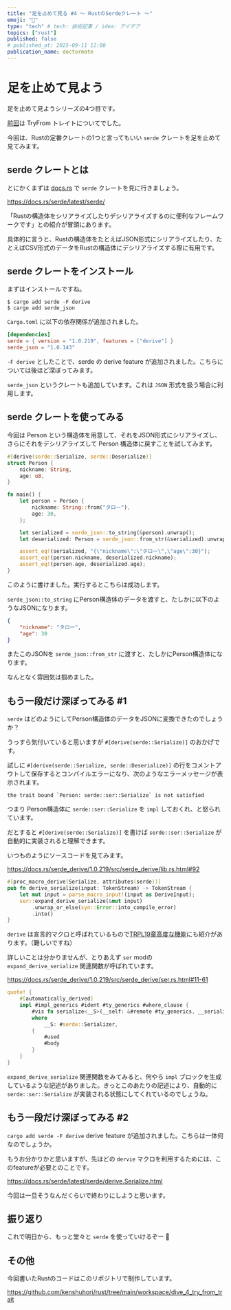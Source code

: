 ```yaml
---
title: "足を止めて見る #4 〜 RustのSerdeクレート 〜"
emoji: "🚶"
type: "tech" # tech: 技術記事 / idea: アイデア
topics: ["rust"]
published: false
# published_at: 2025-09-11 12:00
publication_name: doctormate
---
```


# 足を止めて見よう

足を止めて見ようシリーズの4つ目です。

[前回](https://zenn.dev/doctormate/articles/dive_3_try_from_trait)は TryFrom トレイトについてでした。

今回は、Rustの定番クレートの1つと言ってもいい `serde` クレートを足を止めて見てみます。

## serde クレートとは

とにかくまずは [docs.rs](https://docs.rs/) で `serde` クレートを見に行きましょう。

https://docs.rs/serde/latest/serde/

「Rustの構造体をシリアライズしたりデシリアライズするのに便利なフレームワークです」との紹介が冒頭にあります。

具体的に言うと、Rustの構造体をたとえばJSON形式にシリアライズしたり、たとえばCSV形式のデータをRustの構造体にデシリアライズする際に有用です。

## serde クレートをインストール

まずはインストールですね。

```console
$ cargo add serde -F derive
$ cargo add serde_json
```

`Cargo.toml` に以下の依存関係が追加されました。

```toml
[dependencies]
serde = { version = "1.0.219", features = ["derive"] }
serde_json = "1.0.143"
```

`-F derive` としたことで、serde の derive feature が追加されました。こちらについては後ほど深ぼってみます。

`serde_json` というクレートも追加しています。これは `JSON` 形式を扱う場合に利用します。

## serde クレートを使ってみる

今回は Person という構造体を用意して、それをJSON形式にシリアライズし、さらにそれをデシリアライズして Person 構造体に戻すことを試してみます。

```rust
#[derive(serde::Serialize, serde::Deserialize)]
struct Person {
    nickname: String,
    age: u8,
}

fn main() {
    let person = Person {
        nickname: String::from("タロー"),
        age: 30,
    };

    let serialized = serde_json::to_string(&person).unwrap();
    let deserialized: Person = serde_json::from_str(&serialized).unwrap();

    assert_eq!(serialized, "{\"nickname\":\"タロー\",\"age\":30}");
    assert_eq!(person.nickname, deserialized.nickname);
    assert_eq!(person.age, deserialized.age);
}
```

このように書けました。実行するとこちらは成功します。

`serde_json::to_string` にPerson構造体のデータを渡すと、たしかに以下のようなJSONになります。

```json
{
    "nickname": "タロー",
    "age": 30
}
```

またこのJSONを `serde_json::from_str` に渡すと、たしかにPerson構造体になります。

なんとなく雰囲気は掴めました。

## もう一段だけ深ぼってみる #1

`serde` はどのようにしてPerson構造体のデータをJSONに変換できたのでしょうか？

うっすら気付いていると思いますが `#[derive(serde::Serialize)]` のおかげです。

試しに `#[derive(serde::Serialize, serde::Deserialize)]` の行をコメントアウトして保存するとコンパイルエラーになり、次のようなエラーメッセージが表示されます。

```
the trait bound `Person: serde::ser::Serialize` is not satisfied
```

つまり Person構造体に `serde::ser::Serialize` を `impl` しておくれ、と怒られています。

だとすると `#[derive(serde::Serialize)]` を書けば `serde::ser::Serialize` が自動的に実装されると理解できます。

いつものようにソースコードを見てみます。

https://docs.rs/serde_derive/1.0.219/src/serde_derive/lib.rs.html#92

```rust
#[proc_macro_derive(Serialize, attributes(serde))]
pub fn derive_serialize(input: TokenStream) -> TokenStream {
    let mut input = parse_macro_input!(input as DeriveInput);
    ser::expand_derive_serialize(&mut input)
        .unwrap_or_else(syn::Error::into_compile_error)
        .into()
}
```

`derive` は宣言的マクロと呼ばれているもので[TRPL19章高度な機能](https://doc.rust-jp.rs/book-ja/ch19-06-macros.html)にも紹介があります。（難しいですね）

詳しいことは分かりませんが、とりあえず `ser` modの `expand_derive_serialize` 関連関数が呼ばれています。

https://docs.rs/serde_derive/1.0.219/src/serde_derive/ser.rs.html#11-61

```rust
quote! {
    #[automatically_derived]
    impl #impl_generics #ident #ty_generics #where_clause {
        #vis fn serialize<__S>(__self: &#remote #ty_generics, __serializer: __S) -> #serde::__private::Result<__S::Ok, __S::Error>
        where
            __S: #serde::Serializer,
        {
            #used
            #body
        }
    }
}
```

`expand_derive_serialize` 関連関数をみてみると、何やら `impl` ブロックを生成しているような記述がありました。きっとこのあたりの記述により、自動的に `serde::ser::Serialize` が実装される状態にしてくれているのでしょうね。

## もう一段だけ深ぼってみる #2

`cargo add serde -F derive` derive feature が追加されました。こちらは一体何なのでしょうか。

もうお分かりかと思いますが、先ほどの `dervie` マクロを利用するためには、このfeatureが必要とのことです。

https://docs.rs/serde/latest/serde/derive.Serialize.html

今回は一旦そうなんだくらいで終わりにしようと思います。

## 振り返り

これで明日から、もっと堂々と `serde` を使っていけるぞー 🙌

## その他

今回書いたRustのコードはこのリポジトリで制作しています。

https://github.com/kenshuhori/rust/tree/main/workspace/dive_4_try_from_trait

